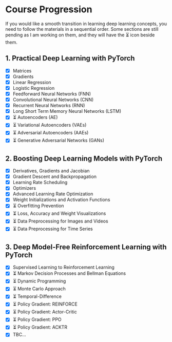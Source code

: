 # Course Progression
If you would like a smooth transition in learning deep learning concepts, you need to follow the materials in a sequential order. Some sections are still pending as I am working on them, and they will have the :hourglass_flowing_sand: icon beside them.


## 1. Practical Deep Learning with PyTorch
* [x] Matrices
* [x] Gradients
* [x] Linear Regression
* [x] Logistic Regression
* [x] Feedforward Neural Networks (FNN)
* [x] Convolutional Neural Networks (CNN)
* [x] Recurrent Neural Networks (RNN)
* [x] Long Short Term Memory Neural Networks (LSTM)
* [x] :hourglass_flowing_sand: Autoencoders (AE)
* [x] :hourglass_flowing_sand: Variational Autoencoders (VAEs)
* [x] :hourglass_flowing_sand: Adversarial Autoencoders (AAEs)
* [x] :hourglass_flowing_sand: Generative Adversarial Networks (GANs)

## 2. Boosting Deep Learning Models with PyTorch
* [x] Derivatives, Gradients and Jacobian
* [x] Gradient Descent and Backpropagation
* [x] Learning Rate Scheduling
* [x] Optimizers
* [x] Advanced Learning Rate Optimization
* [x] Weight Initializations and Activation Functions
* [x] :hourglass_flowing_sand: Overfitting Prevention
* [x] :hourglass_flowing_sand: Loss, Accuracy and Weight Visualizations
* [x] :hourglass_flowing_sand: Data Preprocessing for Images and Videos
* [x] :hourglass_flowing_sand: Data Preprocessing for Time Series

## 3. Deep Model-Free Reinforcement Learning with PyTorch
* [x] Supervised Learning to Reinforcement Learning
* [x] :hourglass_flowing_sand: Markov Decision Processes and Bellman Equations
* [x] :hourglass_flowing_sand: Dynamic Programming
* [x] :hourglass_flowing_sand: Monte Carlo Approach
* [x] :hourglass_flowing_sand: Temporal-Difference
* [x] :hourglass_flowing_sand: Policy Gradient: REINFORCE
* [x] :hourglass_flowing_sand: Policy Gradient: Actor-Critic
* [x] :hourglass_flowing_sand: Policy Gradient: PPO
* [x] :hourglass_flowing_sand: Policy Gradient: ACKTR
* [x] TBC...
